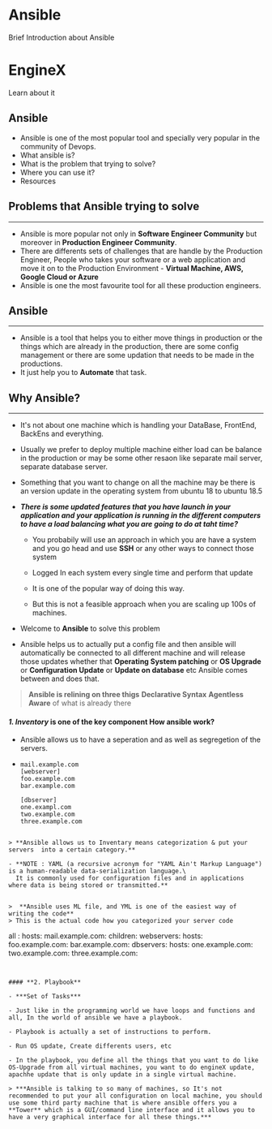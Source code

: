 # Ansible
Brief Introduction about Ansible

# EngineX
Learn about it

## **Ansible**
- Ansible is one of the most popular tool and specially very popular in the community of Devops.
- What ansible is?
- What is the problem that trying to solve?
- Where you can use it?
- Resources

## **Problems that Ansible trying to solve**
***
- Ansible is more popular not only in **Software Engineer Community** but moreover in **Production Engineer Community**.
- There are differents sets of challenges that are handle by the Production Engineer, People who takes your software or a web application and move it on to the Production Environment - **Virtual Machine, AWS, Google Cloud or Azure**
- Ansible is one the most favourite tool for all these production engineers.


## **Ansible**
***
- Ansible is a tool that helps you to either move things in production or the things which are already in the production, there are some config management or there are some updation that needs to be made in the productions.
- It just help you to **Automate** that task.


## **Why Ansible?**
***
- It's not about one machine which is handling your DataBase, FrontEnd, BackEns and everything.

- Usually we prefer to deploy multiple machine either load can be balance in the production or may be some other resaon like separate mail server, separate database server.

- Something that you want to change on all the machine may be there is an version update in the operating system from ubuntu 18 to ubuntu 18.5

- ***There is some updated features that you have launch in your application and your application is running in the different computers to have a load balancing what you are going to do at taht time?***
  - You probabily will use an approach in which you are have a system and you go head and  use **SSH** or any other ways to connect those system
  
  - Logged In each system every single time and perform that update
  
  - It is one of the popular way of doing this way.
  
  - But this is not a feasible approach when you are scaling up 100s of machines.

- Welcome to **Ansible** to solve this problem

- Ansible helps us to actually put a config file and then ansible will automatically be connected to all different machine and will release  those updates whether that **Operating System patching** or **OS Upgrade** or **Configuration Update** or **Update on database** etc Ansible comes between and does that.

> **Ansible is relining on three thigs**
> **Declarative Syntax**
>  **Agentless**
>  **Aware** of what is already there
>  

#### ***1. Inventory*** is one of the key component How ansible work?
- Ansible allows us to have a seperation and as well as segregetion of the servers.
- ```
  mail.example.com
  [webserver]
  foo.example.com
  bar.example.com
  
  [dbserver]
  one.exampl.com
  two.example.com
  three.example.com
  
 ```

> **Ansible allows us to Inventary means categorization & put your servers  into a certain category.**

- **NOTE : YAML (a recursive acronym for "YAML Ain't Markup Language") is a human-readable data-serialization language.\ 
   It is commonly used for configuration files and in applications where data is being stored or transmitted.**


>  **Ansible uses ML file, and YML is one of the easiest way of writing the code**
> This is the actual code how you categorized your server code

```
  all :
      hosts:
         mail.example.com:
      children:
           webservers:
              hosts:
                 foo.example.com:
                 bar.example.com:
           dbservers:
              hosts:
                 one.example.com:
                 two.example.com:
                 three.example.com:
                                  
  ```
 
 
#### **2. Playbook**

- ***Set of Tasks***

- Just like in the programming world we have loops and functions and all, In the world of ansible we have a playbook.

- Playbook is actually a set of instructions to perform.

- Run OS update, Create differents users, etc

- In the playbook, you define all the things that you want to do like OS-Upgrade from all virtual machines, you want to do engineX update, apachhe update that is only update in a single virtual machine.

> ***Ansible is talking to so many of machines, so It's not recommended to put your all configuration on local machine, you should use some third party machine that is where ansible offers you a **Tower** which is a GUI/command line interface and it allows you to have a very graphical interface for all these things.***

